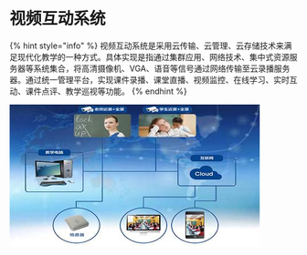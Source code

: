 # 视频互动系统

{% hint style="info" %}
视频互动系统是采用云传输、云管理、云存储技术来满足现代化教学的一种方式。具体实现是指通过集群应用、网络技术、集中式资源服务器等系统集合，将高清摄像机、VGA、语音等信号通过网络传输至云录播服务器。通过统一管理平台，实现课件录播、课堂直播、视频监控、在线学习、实时互动、课件点评、教学巡视等功能。 
{% endhint %}

![](../.gitbook/assets/yunlubo7o8.jpg)



